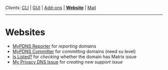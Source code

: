 _Clients_:    [CLI](client_cli.md) | [GUI](client_gui.md) | [Add-ons](client_addon.md) | [**Website**](client_web.md) | [Mail](client_mail.md)

----

# Websites

- [MyPDNS Reporter](https://mypdns.eu.org/matrix/reporter/) for _reporting_ domains
- [MyPDNS Committer](https://mypdns.eu.org/matrix/committer/) for _committing_ domains (need su level)
- [Is Listed?](https://mypdns.eu.org/matrix/is_listed/) for _checking_ whether the domain has Matrix issue
- [My Privacy DNS Issue](https://mypdns.eu.org/matrix/support/) for _creating new support issue_
